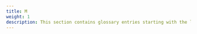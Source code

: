 ```yaml
---
title: M
weight: 1
description: This section contains glossary entries starting with the letter **M**.
---
```


